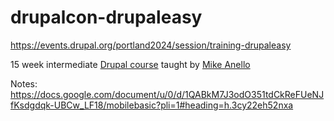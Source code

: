 # drupalcon-drupaleasy

https://events.drupal.org/portland2024/session/training-drupaleasy

15 week intermediate [Drupal course](https://www.drupaleasy.com/academy/pmd/course-information) taught by [Mike Anello](https://www.drupal.org/u/ultimike)

Notes: https://docs.google.com/document/u/0/d/1QABkM7J3odO351tdCkReFUeNJfKsdgdqk-UBCw_LF18/mobilebasic?pli=1#heading=h.3cy22eh52nxa
